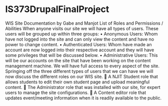 # IS373DrupalFinalProject
WIS Site Documentation by Gabe and Manjot
List of Roles and Permissions / Abilities
When anyone visits our site we will have all types of users. These users will be grouped up within three groups:
•	Anonymous Users: Whom have not logged into the site and can only view the content and have no power to change content. 
•	Authenticated Users: Whom have made an account are now logged into their respective account and they will have some privileges that will be discussed below. 
•	Administrative Users: This will be our accounts on the site that have been working on the content management machine. We will have full access to every aspect of the site. 
Springing off the three different types of users that we can have we will now discuss the different roles on our WIS site. 
	A NJIT Student role that allows students to edit their own student page and upload meaningful content. 
	The Administrator role that was installed with our site, for expert users to manage the site configurations.
	A Content editor role that updates event/meeting information when it is readily available to the public.  

